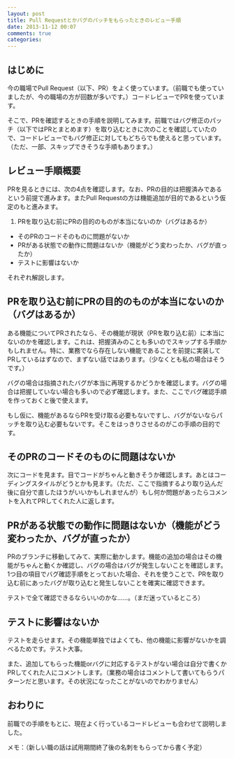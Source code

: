 ```yaml
---
layout: post
title: Pull Requestとかバグのパッチをもらったときのレビュー手順
date: 2013-11-12 00:07
comments: true
categories: 
---
```


## はじめに

今の職場でPull Request（以下、PR）をよく使っています。（前職でも使っていましたが、今の職場の方が回数が多いです。）コードレビューでPRを使っています。

そこで、PRを確認するときの手順を説明してみます。前職ではバグ修正のパッチ（以下ではPRとまとめます）を取り込むときに次のことを確認していたので、コードレビューでもバグ修正に対してもどちらでも使えると思っています。（ただ、一部、スキップできそうな手順もあります。）

## レビュー手順概要

PRを見るときには、次の4点を確認します。なお、PRの目的は把握済みであるという前提で進みます。またPull Requestの方は機能追加が目的であるという仮定のもと進みます。

1. PRを取り込む前にPRの目的のものが本当にないのか（バグはあるか）
+ そのPRのコードそのものに問題がないか
+ PRがある状態での動作に問題はないか（機能がどう変わったか、バグが直ったか）
+ テストに影響はないか

それぞれ解説します。

## PRを取り込む前にPRの目的のものが本当にないのか（バグはあるか）

ある機能についてPRされたなら、その機能が現状（PRを取り込む前）に本当にないのかを確認します。これは、把握済みのことも多いのでスキップする手順かもしれません。特に、業務でなら存在しない機能であることを前提に実装してPRしているはずなので、まずない話ではあります。（少なくとも私の場合はそうです。）

バグの場合は指摘されたバグが本当に再現するかどうかを確認します。バグの場合は把握していない場合も多いので必ず確認します。また、ここでバグ確認手順を作っておくと後で使えます。

もし仮に、機能があるならPRを受け取る必要もないですし、バグがないならパッチを取り込む必要もないです。そこをはっきりさせるのがこの手順の目的です。

## そのPRのコードそのものに問題はないか

次にコードを見ます。目でコードがちゃんと動きそうか確認します。あとはコーディングスタイルがどうとかも見ます。（ただ、ここで指摘するより取り込んだ後に自分で直したほうがいいかもしれませんが）もし何か問題があったらコメントを入れてPRしてくれた人に返します。

## PRがある状態での動作に問題はないか（機能がどう変わったか、バグが直ったか）

PRのブランチに移動してみて、実際に動かします。機能の追加の場合はその機能がちゃんと動くか確認し、バグの場合はバグが発生しないことを確認します。1つ目の項目でバグ確認手順をとっておいた場合、それを使うことで、PRを取り込む前にあったバグが取り込むと発生しないことを確実に確認できます。

テストで全て確認できるならいいのかな……。（まだ迷っているところ）

## テストに影響はないか

テストを走らせます。その機能単独ではよくても、他の機能に影響がないかを調べるためです。テスト大事。

また、追加してもらった機能orバグに対応するテストがない場合は自分で書くかPRしてくれた人にコメントします。（業務の場合はコメントして書いてもらうパターンだと思います。その状況になったことがないのでわかりません）


## おわりに

前職での手順をもとに、現在よく行っているコードレビューも合わせて説明しました。


メモ：（新しい職の話は試用期間終了後の名刺をもらってから書く予定）
